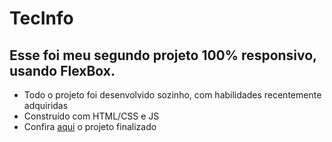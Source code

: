 # TecInfo

## Esse foi meu segundo projeto 100% responsivo, usando FlexBox.

* Todo o projeto foi desenvolvido sozinho, com habilidades recentemente adquiridas
* Construído com HTML/CSS e JS
* Confira [aqui](https://tecinfo.netlify.app) o projeto finalizado
